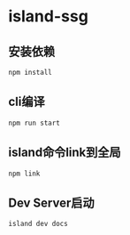 # island-ssg

## 安装依赖
```
npm install
```

## cli编译
```
npm run start
```

## island命令link到全局
```
npm link
```

## Dev Server启动
```
island dev docs
```